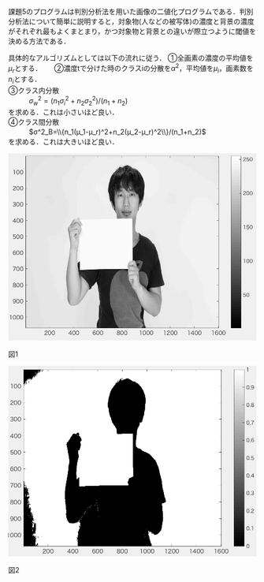 課題5のプログラムは判別分析法を用いた画像の二値化プログラムである．判別分析法について簡単に説明すると，対象物(人などの被写体)の濃度と背景の濃度がそれぞれ最もよくまとまり，かつ対象物と背景との違いが際立つように閾値を決める方法である．

具体的なアルゴリズムとしては以下の流れに従う．
①全画素の濃度の平均値を$μ_r$とする．　　
②濃度tで分けた時のクラスiの分散を$α^2$，平均値を$μ_i$，画素数を$n_i$とする．  
③クラス内分散  
　　　$σ^2_w=(n_1σ^2_i+n_2σ^2_2)/(n_1+n_2)$  
を求める．これは小さいほど良い．  
④クラス間分散  
　　　$σ^2_B=\\{n_1(μ_1-μ_r)^2+n_2(μ_2-μ_r)^2\\}/(n_1+n_2)$  
を求める．これは大きいほど良い．

<img src="https://github.com/tableamd/lecture_image_processing/blob/master/kadai5/1.png">

図1 

<img src="https://github.com/tableamd/lecture_image_processing/blob/master/kadai5/2.png">

図2 
